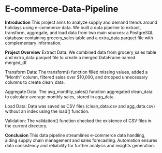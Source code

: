# E-commerce-Data-Pipeline

**Introduction**
This project aims to analyze supply and demand trends around holidays using e-commerce data. We built a data pipeline to extract, transform, aggregate, and load data from two main sources: a PostgreSQL database containing grocery_sales table and a extra_data.parquet file with complementary information.

**Project Overview**
Extract Data: We combined data from grocery_sales table and extra_data.parquet file to create a merged DataFrame named merged_df.

Transform Data: The transform() function filled missing values, added a "Month" column, filtered sales over $10,000, and dropped unnecessary columns to create clean_data.

Aggregate Data: The avg_monthly_sales() function aggregated clean_data to calculate average monthly sales, stored in agg_data.

Load Data: Data was saved as CSV files (clean_data.csv and agg_data.csv) without an index using the load() function.

Validation: The validation() function checked the existence of CSV files in the current directory.

**Conclusion**
This data pipeline streamlines e-commerce data handling, aiding supply chain management and sales forecasting. Automation ensures data consistency and reliability for further analysis and insights generation.
